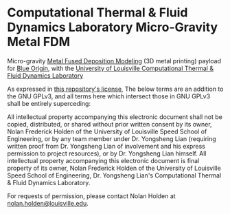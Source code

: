 # Computational Thermal & Fluid Dynamics Laboratory Micro-Gravity Metal FDM
Micro-gravity [Metal Fused Deposition Modeling](https://github.com/nolanholden/3d-micro-g/blob/4fd37d409fcfca17d81ec334c00d76ba0316be27/docs/fused-deposition-modeling-of-metals.pdf) (3D metal printing) payload for [Blue Origin](https://www.blueorigin.com/), with the [University of Louisville Computational Thermal & Fluid Dynamics Laboratory](http://yongshenglian.wixsite.com/ctflab)

As expressed in [this repository's license](https://github.com/nolanholden/3d-micro-g/blob/master/LICENSE), The below terms are an addition to the GNU GPLv3, and all terms here which intersect those in GNU GPLv3 shall be entirely superceding:

All intellectual property accompanying this electronic document shall not be copied, distributed, or shared without prior written consent by its owner, Nolan Frederick Holden of the University of Louisville Speed School of Engineering, or by any team member under Dr. Yongsheng Lian (requiring written proof from Dr. Yongsheng Lian of involvement and his express permission to project resources), or by Dr. Yongsheng Lian himself. All intellectual property accompanying this electronic document is final property of its owner, Nolan Frederick Holden of the University of Louisville Speed School of Engineering, Dr. Yongsheng Lian's Computational Thermal & Fluid Dynamics Laboratory.

For requests of permission, please contact Nolan Holden at nolan.holden@louisville.edu.
